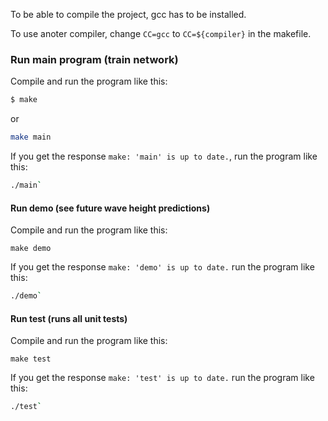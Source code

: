 To be able to compile the project, gcc has to be installed.

To use anoter compiler, change `CC=gcc` to `CC=${compiler}` in the makefile.

### Run main program (train network)

Compile and run the program like this:

```bash
$ make
```
 or
```bash
make main
```

If you get the response `make: 'main' is up to date.`, run the program like this:

```bash
./main`
```

#### Run demo (see future wave height predictions)

Compile and run the program like this:

```
make demo
```

If you get the response `make: 'demo' is up to date.` run the program like this:

```bash
./demo`
```

#### Run test (runs all unit tests)

Compile and run the program like this:

```
make test
```

If you get the response `make: 'test' is up to date.` run the program like this:

```bash
./test`
```
